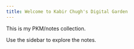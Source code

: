 ```yaml
---
title: Welcome to Kabir Chugh's Digital Garden
---
```


This is my PKM/notes collection.

Use the sidebar to explore the notes.

